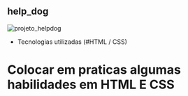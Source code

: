 ## help_dog

![projeto_helpdog](https://user-images.githubusercontent.com/97606816/187763591-c14a3cd5-a4ec-4d69-ac33-b70d9a4e191f.jpeg)

* Tecnologias utilizadas (#HTML / CSS)

# Colocar em praticas algumas habilidades em HTML E CSS
